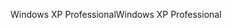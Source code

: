 <span data-ttu-id="5c67b-101">Windows XP Professional</span><span class="sxs-lookup"><span data-stu-id="5c67b-101">Windows XP Professional</span></span>